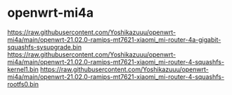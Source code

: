 # openwrt-mi4a
https://raw.githubusercontent.com/Yoshikazuuu/openwrt-mi4a/main/openwrt-21.02.0-ramips-mt7621-xiaomi_mi-router-4a-gigabit-squashfs-sysupgrade.bin
https://raw.githubusercontent.com/Yoshikazuuu/openwrt-mi4a/main/openwrt-21.02.0-ramips-mt7621-xiaomi_mi-router-4-squashfs-kernel1.bin
https://raw.githubusercontent.com/Yoshikazuuu/openwrt-mi4a/main/openwrt-21.02.0-ramips-mt7621-xiaomi_mi-router-4-squashfs-rootfs0.bin
